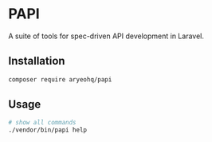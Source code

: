 # PAPI

A suite of tools for spec-driven API development in Laravel.

## Installation

```bash
composer require aryeohq/papi
```

## Usage

```bash
# show all commands
./vendor/bin/papi help
```
